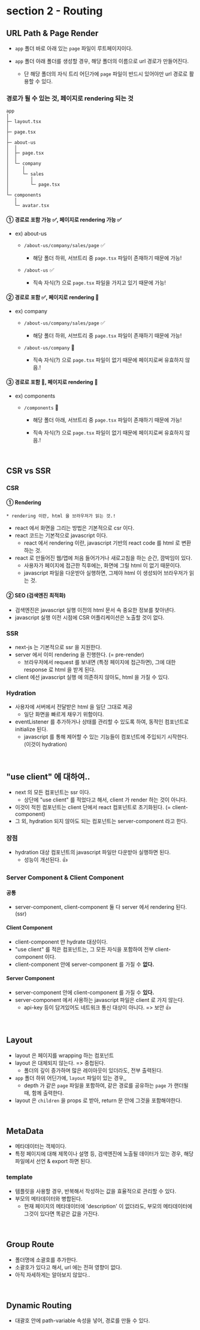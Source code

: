 # section 2 - Routing

## URL Path & Page Render

- `app` 폴더 바로 아래 있는 `page` 파일이 루트페이지이다.

- `app` 폴더 아래 폴더를 생성할 경우, 해당 폴더의 이름으로 url 경로가 만들어진다.
  - 단 해당 폴더의 자식 트리 어딘가에 `page` 파일이 반드시 있어야만 url 경로로 활용할 수 있다.


### 경로가 될 수 있는 것, 페이지로 rendering 되는 것

```
app
│
├─ layout.tsx
│
├─ page.tsx
│
├─ about-us
│  │
│  ├─ page.tsx   
│  │
│  └─ company
│     │
│     └─ sales
│        │
│        └─ page.tsx 
│
└─ components
   │
   └─ avatar.tsx
```

#### ① 경로로 포함 가능 ✅, 페이지로 rendering 가능 ✅

- ex) about-us

  - `/about-us/company/sales/page` ✅
    - 해당 폴더 하위, 서브트리 중 `page.tsx` 파일이 존재하기 때문에 가능!

  - `/about-us` ✅
    -  직속 자식(?) 으로 `page.tsx` 파일을 가지고 있기 때문에 가능!


#### ② 경로로 포함 ✅, 페이지로 rendering 🚫

- ex) company

  - `/about-us/company/sales/page` ✅
    - 해당 폴더 하위, 서브트리 중 `page.tsx` 파일이 존재하기 때문에 가능!

  - `/about-us/company` 🚫
    -  직속 자식(?) 으로 `page.tsx` 파일이 없기 때문에 페이지로써 유효하지 않음.!


#### ③ 경로로 포함 🚫, 페이지로 rendering 🚫

- ex) components

  - `/components` 🚫
    
    - 해당 폴더 아래, 서브트리 중 `page.tsx` 파일이 존재하기 때문에 가능!

    -  직속 자식(?) 으로 `page.tsx` 파일이 없기 때문에 페이지로써 유효하지 않음.!


<br/>

## CSR vs SSR

### CSR 

#### ① Rendering

```
* rendering 이란, html 을 브라우저가 읽는 것.!
```

- react 에서 화면을 그리는 방법은 기본적으로 csr 이다.
- react 코드는 기본적으로 javascript 이다.
  - react 에서 rendering 이란, javascript 기반의 react code 를 html 로 변환하는 것.
- react 로 만들어진 웹/앱에 처음 들어가거나 새로고침을 하는 순간, 깜박임이 있다.
  - 사용자가 페이지에 접근한 직후에는, 화면에 그릴 html 이 없기 때문이다.
  - javascript 파일을 다운받아 실행하면, 그제야 html 이 생성되어 브라우저가 읽는 것.

#### ② SEO (검색엔진 최적화)
- 검색엔진은 javascript 실행 이전의 html 문서 속 중요한 정보를 찾아낸다.
- javascript 실행 이전 시점에 CSR 어플리케이션은 노출할 것이 없다.


### SSR
- next-js 는 기본적으로 ssr 을 지원한다.
- server 에서 이미 rendering 을 진행한다. (= pre-render)
  - 브라우저에서 request 를 보내면 (특정 페이지에 접근하면), 그에 대한 response 로 html 을 받게 된다.
- client 에선 javascript 실행 에 의존하지  않아도, html 을 가질 수 있다.


### Hydration
- 사용자에 서버에서 전달받은 html 을 일단 그대로 제공
  - 일단 화면을 빠르게 채우기 위함이다.
- eventListener 를 추가하거나 상태를 관리할 수 있도록 하여, 동적인 컴포넌트로 initialize 된다.
  - javascript 를 통해 제어할 수 있는 기능들이 컴포넌트에 주입되기 시작한다. (이것이 hydration)

<br/>

## "use client" 에 대하여..
- next 의 모든 컴포넌트는 ssr 이다.
  - 상단에 "use client" 를 적었다고 해서, client 가 render 하는 것이 아니다. 
- 이것이 적힌 컴포넌트는 client 단에서 react 컴포넌트로 초기화된다. (= client-component)
- 그 외, hydration 되지 않아도 되는 컴포넌트는 server-component 라고 한다.

### 장점
- hydration 대상 컴포넌트의 javascript 파일만 다운받아 실행하면 된다. 
  - 성능이 개선된다. 👍


### Server Component & Client Component

#### 공통
- server-component, client-component 둘 다 server 에서 rendering 된다. (ssr)

#### Client Component
- client-component 만 hydrate 대상이다.
- "use client" 를 적은 컴포넌트는, 그 모든 자식을 포함하여 전부 client-component 이다.
- client-component 안에 server-component 를 가질 수 **없다.**


#### Server Component
- server-component 안에 client-component 를 가질 수 **있다.**
- server-component 에서 사용하는 javascript 파일은 client 로 가지 않는다.
  - api-key 등이 담겨있어도 네트워크 통신 대상이 아니다. => 보안 👍

<br/>

## Layout
- layout 은 페이지를 wrapping 하는 컴포넌트
- layout 은 대체되지 않는다. => 중첩된다.
  - 폴더의 깊이 증가하며 많은 레이아웃이 있더라도, 전부 출력된다.
- `app` 폴더 하위 어딘가에, `layout` 파일이 있는 경우,,
  - depth 가 같은 `page` 파일을 포함하여, 같은 경로를 공유하는 `page` 가 랜더될 때, 함께 출력한다.
- layout 은 `children` 을 props 로 받아, return 문 안에 그것을 포함해야한다. 

<br/>

## MetaData
- 메타데이터는 객체이다.
- 특정 페이지에 대해 제목이나 설명 등, 검색엔진에 노출될 데이터가 있는 경우, 해당 파일에서 선언 & export 하면 된다.

### template 
- 템플릿을 사용할 경우, 반복해서 작성하는 값을 효율적으로 관리할 수 있다.
- 부모의 메타데이터와 병합된다.
  - 현재 페이지의 메타데이터에 'description' 이 없더라도, 부모의 메타데이터에 그것이 있다면 똑같은 값을 가진다. 

<br/>

## Group Route
- 폴더명에 소괄호를 추가한다.
- 소괄호가 있다고 해서, url 에는 전혀 영향이 없다.
- 아직 자세하게는 알아보지 않았다..

<br/>

## Dynamic Routing
- 대괄호 안에 path-variable 속성을 넣어, 경로를 만들 수 있다.
